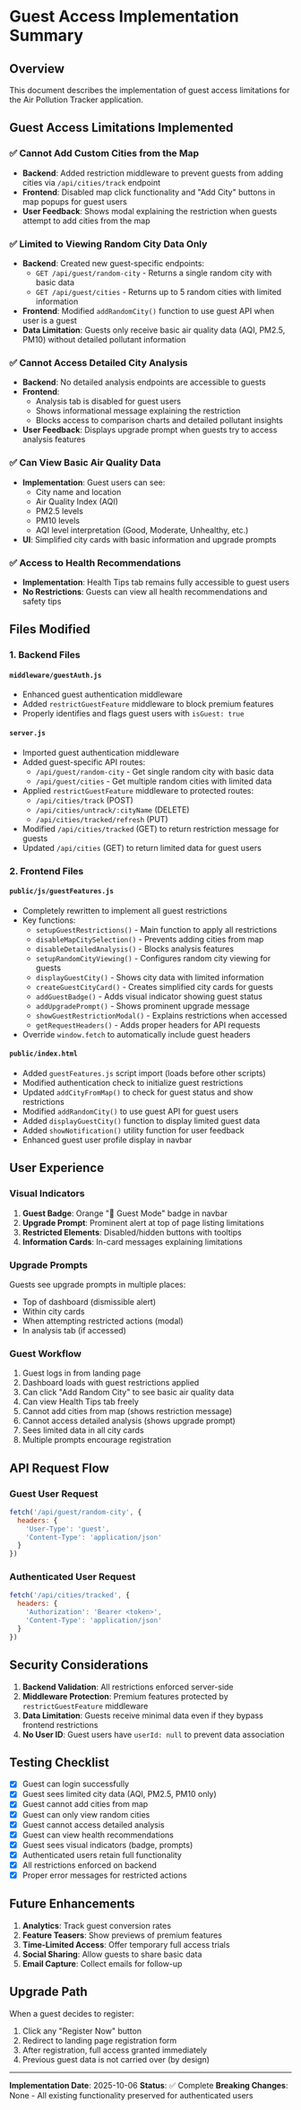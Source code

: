# Guest Access Implementation Summary

## Overview
This document describes the implementation of guest access limitations for the Air Pollution Tracker application.

## Guest Access Limitations Implemented

### ✅ Cannot Add Custom Cities from the Map
- **Backend**: Added restriction middleware to prevent guests from adding cities via `/api/cities/track` endpoint
- **Frontend**: Disabled map click functionality and "Add City" buttons in map popups for guest users
- **User Feedback**: Shows modal explaining the restriction when guests attempt to add cities from the map

### ✅ Limited to Viewing Random City Data Only
- **Backend**: Created new guest-specific endpoints:
  - `GET /api/guest/random-city` - Returns a single random city with basic data
  - `GET /api/guest/cities` - Returns up to 5 random cities with limited information
- **Frontend**: Modified `addRandomCity()` function to use guest API when user is a guest
- **Data Limitation**: Guests only receive basic air quality data (AQI, PM2.5, PM10) without detailed pollutant information

### ✅ Cannot Access Detailed City Analysis
- **Backend**: No detailed analysis endpoints are accessible to guests
- **Frontend**: 
  - Analysis tab is disabled for guest users
  - Shows informational message explaining the restriction
  - Blocks access to comparison charts and detailed pollutant insights
- **User Feedback**: Displays upgrade prompt when guests try to access analysis features

### ✅ Can View Basic Air Quality Data
- **Implementation**: Guest users can see:
  - City name and location
  - Air Quality Index (AQI)
  - PM2.5 levels
  - PM10 levels
  - AQI level interpretation (Good, Moderate, Unhealthy, etc.)
- **UI**: Simplified city cards with basic information and upgrade prompts

### ✅ Access to Health Recommendations
- **Implementation**: Health Tips tab remains fully accessible to guest users
- **No Restrictions**: Guests can view all health recommendations and safety tips

## Files Modified

### 1. Backend Files

#### `middleware/guestAuth.js`
- Enhanced guest authentication middleware
- Added `restrictGuestFeature` middleware to block premium features
- Properly identifies and flags guest users with `isGuest: true`

#### `server.js`
- Imported guest authentication middleware
- Added guest-specific API routes:
  - `/api/guest/random-city` - Get single random city with basic data
  - `/api/guest/cities` - Get multiple random cities with limited data
- Applied `restrictGuestFeature` middleware to protected routes:
  - `/api/cities/track` (POST)
  - `/api/cities/untrack/:cityName` (DELETE)
  - `/api/cities/tracked/refresh` (PUT)
- Modified `/api/cities/tracked` (GET) to return restriction message for guests
- Updated `/api/cities` (GET) to return limited data for guest users

### 2. Frontend Files

#### `public/js/guestFeatures.js`
- Completely rewritten to implement all guest restrictions
- Key functions:
  - `setupGuestRestrictions()` - Main function to apply all restrictions
  - `disableMapCitySelection()` - Prevents adding cities from map
  - `disableDetailedAnalysis()` - Blocks analysis features
  - `setupRandomCityViewing()` - Configures random city viewing for guests
  - `displayGuestCity()` - Shows city data with limited information
  - `createGuestCityCard()` - Creates simplified city cards for guests
  - `addGuestBadge()` - Adds visual indicator showing guest status
  - `addUpgradePrompt()` - Shows prominent upgrade message
  - `showGuestRestrictionModal()` - Explains restrictions when accessed
  - `getRequestHeaders()` - Adds proper headers for API requests
- Override `window.fetch` to automatically include guest headers

#### `public/index.html`
- Added `guestFeatures.js` script import (loads before other scripts)
- Modified authentication check to initialize guest restrictions
- Updated `addCityFromMap()` to check for guest status and show restrictions
- Modified `addRandomCity()` to use guest API for guest users
- Added `displayGuestCity()` function to display limited guest data
- Added `showNotification()` utility function for user feedback
- Enhanced guest user profile display in navbar

## User Experience

### Visual Indicators
1. **Guest Badge**: Orange "👤 Guest Mode" badge in navbar
2. **Upgrade Prompt**: Prominent alert at top of page listing limitations
3. **Restricted Elements**: Disabled/hidden buttons with tooltips
4. **Information Cards**: In-card messages explaining limitations

### Upgrade Prompts
Guests see upgrade prompts in multiple places:
- Top of dashboard (dismissible alert)
- Within city cards
- When attempting restricted actions (modal)
- In analysis tab (if accessed)

### Guest Workflow
1. Guest logs in from landing page
2. Dashboard loads with guest restrictions applied
3. Can click "Add Random City" to see basic air quality data
4. Can view Health Tips tab freely
5. Cannot add cities from map (shows restriction message)
6. Cannot access detailed analysis (shows upgrade prompt)
7. Sees limited data in all city cards
8. Multiple prompts encourage registration

## API Request Flow

### Guest User Request
```javascript
fetch('/api/guest/random-city', {
  headers: {
    'User-Type': 'guest',
    'Content-Type': 'application/json'
  }
})
```

### Authenticated User Request
```javascript
fetch('/api/cities/tracked', {
  headers: {
    'Authorization': 'Bearer <token>',
    'Content-Type': 'application/json'
  }
})
```

## Security Considerations

1. **Backend Validation**: All restrictions enforced server-side
2. **Middleware Protection**: Premium features protected by `restrictGuestFeature` middleware
3. **Data Limitation**: Guests receive minimal data even if they bypass frontend restrictions
4. **No User ID**: Guest users have `userId: null` to prevent data association

## Testing Checklist

- [x] Guest can login successfully
- [x] Guest sees limited city data (AQI, PM2.5, PM10 only)
- [x] Guest cannot add cities from map
- [x] Guest can only view random cities
- [x] Guest cannot access detailed analysis
- [x] Guest can view health recommendations
- [x] Guest sees visual indicators (badge, prompts)
- [x] Authenticated users retain full functionality
- [x] All restrictions enforced on backend
- [x] Proper error messages for restricted actions

## Future Enhancements

1. **Analytics**: Track guest conversion rates
2. **Feature Teasers**: Show previews of premium features
3. **Time-Limited Access**: Offer temporary full access trials
4. **Social Sharing**: Allow guests to share basic data
5. **Email Capture**: Collect emails for follow-up

## Upgrade Path

When a guest decides to register:
1. Click any "Register Now" button
2. Redirect to landing page registration form
3. After registration, full access granted immediately
4. Previous guest data is not carried over (by design)

---

**Implementation Date**: 2025-10-06
**Status**: ✅ Complete
**Breaking Changes**: None - All existing functionality preserved for authenticated users
